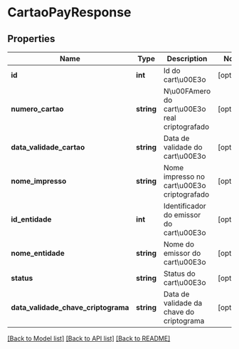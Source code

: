 # CartaoPayResponse

## Properties
Name | Type | Description | Notes
------------ | ------------- | ------------- | -------------
**id** | **int** | Id do cart\u00E3o | [optional] 
**numero_cartao** | **string** | N\u00FAmero do cart\u00E3o real criptografado | [optional] 
**data_validade_cartao** | **string** | Data de validade do cart\u00E3o | [optional] 
**nome_impresso** | **string** | Nome impresso no cart\u00E3o criptografado | [optional] 
**id_entidade** | **int** | Identificador do emissor do cart\u00E3o | [optional] 
**nome_entidade** | **string** | Nome do emissor do cart\u00E3o | [optional] 
**status** | **string** | Status do cart\u00E3o | [optional] 
**data_validade_chave_criptograma** | **string** | Data de validade da chave do criptograma | [optional] 

[[Back to Model list]](../README.md#documentation-for-models) [[Back to API list]](../README.md#documentation-for-api-endpoints) [[Back to README]](../README.md)



